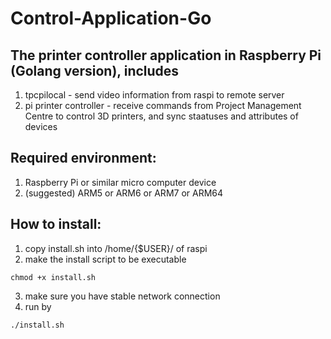 # Control-Application-Go

## The printer controller application in Raspberry Pi (Golang version), includes
1. tpcpilocal - send video information from raspi to remote server
2. pi printer controller - receive commands from Project Management Centre to control 3D printers, and sync staatuses and attributes of devices

## Required environment:
1. Raspberry Pi or similar micro computer device
2. (suggested) ARM5 or ARM6 or ARM7 or ARM64

## How to install: 
1. copy install.sh into /home/{$USER}/ of raspi
2. make the install script to be executable 
```
chmod +x install.sh
```
3. make sure you have stable network connection
4. run by 
```
./install.sh
```
